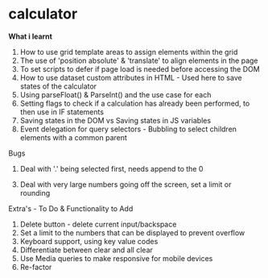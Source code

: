 # calculator

**What i learnt**

1. How to use grid template areas to assign elements within the grid
2. The use of 'position absolute' & 'translate' to align elements in the page
3. To set scripts to defer if page load is needed before accessing the DOM
4. How to use dataset custom attributes in HTML - Used here to save states of the calculator
5. Using parseFloat() & ParseInt() and the use case for each
6. Setting flags to check if a calculation has already been performed, to then use in IF statements
7. Saving states in the DOM vs Saving states in JS variables
8. Event delegation for query selectors - Bubbling to select children elements with a common parent




Bugs

1. Deal with '.' being selected first, needs append to the 0
<!-- 2. Deal with numbers being appended if a number is pressed after the equals -->
3. Deal with very large numbers going off the screen, set a limit or rounding
<!-- 4. Deal with wrong calculations when equals is pressed after the calculation (wrong numbers stored)
 -->
<!-- 5. Deal with bugs when clear -> = -> number is pressed - not actually clearing -->
<!-- 6. Use Includes(.) to only allow one decimal to be selected -->
<!-- 7. If number is selected after a calculation is displayed, reset to that number -->



Extra's - To Do & Functionality to Add

1. Delete button - delete current input/backspace
2. Set a limit to the numbers that can be displayed to prevent overflow
3. Keyboard support,  using key value codes
4. Differentiate between clear and all clear
5. Use Media queries to make responsive for mobile devices
6. Re-factor


